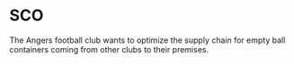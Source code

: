 # SCO
The Angers football club wants to optimize the supply chain for empty ball containers coming from other clubs to their premises.

